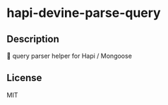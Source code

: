 # hapi-devine-parse-query

## Description

🔧 query parser helper for Hapi / Mongoose

## License

MIT
